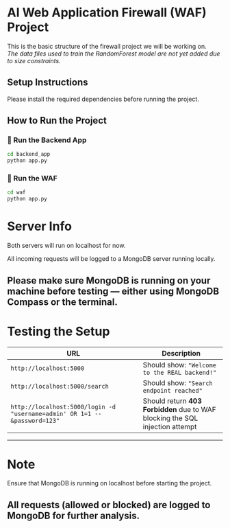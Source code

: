 #  AI Web Application Firewall (WAF) Project

This is the basic structure of the firewall project we will be working on.  
*The data files used to train the RandomForest model are not yet added due to size constraints.*

  
##  Setup Instructions
Please install the required dependencies before running the project.


##  How to Run the Project
### 🔹 Run the Backend App

```bash
cd backend_app
python app.py
```
### 🔹 Run the WAF

```bash
cd waf
python app.py
```

#  Server Info
Both servers will run on localhost for now.

All incoming requests will be logged to a MongoDB server running locally.

Please make sure MongoDB is running on your machine before testing — either using MongoDB Compass or the terminal.
---
# Testing the Setup
| URL                                                                       | Description                                                                   |
| ------------------------------------------------------------------------- | ----------------------------------------------------------------------------- |
| `http://localhost:5000`                                                   | Should show: `"Welcome to the REAL backend!"`                                 |
| `http://localhost:5000/search`                                            | Should show: `"Search endpoint reached"`                                      |
| `http://localhost:5000/login -d "username=admin' OR 1=1 --&password=123"` | Should return **403 Forbidden** due to WAF blocking the SQL injection attempt |
---
# Note
Ensure that MongoDB is running on localhost before starting the project.

All requests (allowed or blocked) are logged to MongoDB for further analysis.
---
